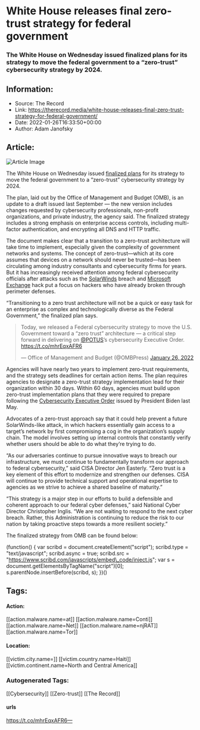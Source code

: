 # White House releases final zero-trust strategy for federal government
### The White House on Wednesday issued finalized plans for its strategy to move the federal government to a “zero-trust” cybersecurity strategy by 2024.

## Information:
+ Source: The Record
+ Link: https://therecord.media/white-house-releases-final-zero-trust-strategy-for-federal-government/
+ Date: 2022-01-26T16:33:50+00:00
+ Author: Adam Janofsky


## Article:
![Article Image](https://therecord.media/wp-content/uploads/2022/01/white-house-winter.jpg)

The White House on Wednesday issued [finalized plans](https://www.whitehouse.gov/omb/briefing-room/2022/01/26/office-of-management-and-budget-releases-federal-strategy-to-move-the-u-s-government-towards-a-zero-trust-architecture/?utm_source=twitter) for its strategy to move the federal government to a “zero-trust” cybersecurity strategy by 2024.


The plan, laid out by the Office of Management and Budget (OMB), is an update to a draft issued last September — the new version includes changes requested by cybersecurity professionals, non-profit organizations, and private industry, the agency said. The finalized strategy includes a strong emphasis on enterprise access controls, including multi-factor authentication, and encrypting all DNS and HTTP traffic. 


The document makes clear that a transition to a zero-trust architecture will take time to implement, especially given the complexity of government networks and systems. The concept of zero-trust—which at its core assumes that devices on a network should never be trusted—has been circulating among industry consultants and cybersecurity firms for years. But it has increasingly received attention among federal cybersecurity officials after attacks such as the [SolarWinds](https://therecord.media/chinese-hackers-behind-july-2021-solarwinds-zero-day-attacks/) breach and [Microsoft Exchange](https://therecord.media/white-house-formally-blames-chinas-ministry-of-state-security-for-microsoft-exchange-hack/) hack put a focus on hackers who have already broken through perimeter defenses.


“Transitioning to a zero trust architecture will not be a quick or easy task for an enterprise as complex and technologically diverse as the Federal Government,” the finalized plan says. 




> Today, we released a Federal cybersecurity strategy to move the U.S. Government toward a “zero trust” architecture — a critical step forward in delivering on [@POTUS](https://twitter.com/POTUS?ref_src=twsrc%5Etfw)’s cybersecurity Executive Order. <https://t.co/mhrEqxAFR6>
> 
> — Office of Management and Budget (@OMBPress) [January 26, 2022](https://twitter.com/OMBPress/status/1486325932176678913?ref_src=twsrc%5Etfw)



Agencies will have nearly two years to implement zero-trust requirements, and the strategy sets deadlines for certain action items. The plan requires agencies to designate a zero-trust strategy implementation lead for their organization within 30 days. Within 60 days, agencies must build upon zero-trust implementation plans that they were required to prepare following the [Cybersecurity Executive Order](https://www.whitehouse.gov/briefing-room/presidential-actions/2021/05/12/executive-order-on-improving-the-nations-cybersecurity/) issued by President Biden last May. 


Advocates of a zero-trust approach say that it could help prevent a future SolarWinds-like attack, in which hackers essentially gain access to a target’s network by first compromising a cog in the organization’s supply chain. The model involves setting up internal controls that constantly verify whether users should be able to do what they’re trying to do.


“As our adversaries continue to pursue innovative ways to breach our infrastructure, we must continue to fundamentally transform our approach to federal cybersecurity,” said CISA Director Jen Easterly. “Zero trust is a key element of this effort to modernize and strengthen our defenses. CISA will continue to provide technical support and operational expertise to agencies as we strive to achieve a shared baseline of maturity.”


“This strategy is a major step in our efforts to build a defensible and coherent approach to our federal cyber defenses,” said National Cyber Director Christopher Inglis. “We are not waiting to respond to the next cyber breach. Rather, this Administration is continuing to reduce the risk to our nation by taking proactive steps towards a more resilient society.”


The finalized strategy from OMB can be found below:



 (function() { var scribd = document.createElement("script"); scribd.type = "text/javascript"; scribd.async = true; scribd.src = "https://www.scribd.com/javascripts/embed\_code/inject.js"; var s = document.getElementsByTagName("script")[0]; s.parentNode.insertBefore(scribd, s); })() 




## Tags:

#### Action:
[[action.malware.name=at]] [[action.malware.name=Conti]] [[action.malware.name=Net]] [[action.malware.name=njRAT]] [[action.malware.name=Tor]]

#### Location:
[[victim.city.name=]] [[victim.country.name=Haiti]] [[victim.continent.name=North and Central America]]

### Autogenerated Tags:
[[Cybersecurity]] [[Zero-trust]] [[The Record]]
#### urls
https://t.co/mhrEqxAFR6—

